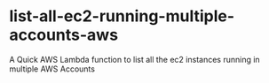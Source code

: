 # list-all-ec2-running-multiple-accounts-aws
A Quick AWS Lambda function to list all the ec2 instances running in multiple AWS Accounts
